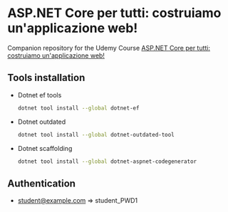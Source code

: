 # ASP.NET Core per tutti: costruiamo un'applicazione web!

Companion repository for the Udemy Course [ASP.NET Core per tutti: costruiamo un'applicazione web!](https://www.udemy.com/course/aspnetcore-per-tutti/)

## Tools installation

- Dotnet ef tools
  ```bash
  dotnet tool install --global dotnet-ef
  ```
- Dotnet outdated
  ```bash
  dotnet tool install --global dotnet-outdated-tool
  ```
- Dotnet scaffolding
  ```bash
  dotnet tool install --global dotnet-aspnet-codegenerator
  ```

## Authentication

- student@example.com => student_PWD1
